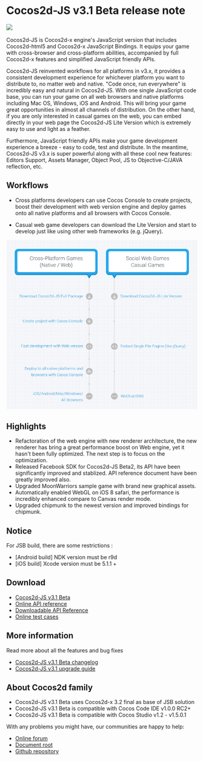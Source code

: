 # Cocos2d-JS v3.1 Beta release note

<img src="http://www.cocos2d-x.org/attachments/download/1508" height=180> 

Cocos2d-JS is Cocos2d-x engine's JavaScript version that includes Cocos2d-html5 and Cocos2d-x JavaScript Bindings. It equips your game with cross-browser and cross-platform abilities, accompanied by full Cocos2d-x features and simplified JavaScript friendly APIs.

Cocos2d-JS reinvented workflows for all platforms in v3.x, it provides a consistent development experience for whichever platform you want to distribute to, no matter web and native. "Code once, run everywhere" is incredibly easy and natural in Cocos2d-JS. With one single JavaScript code base, you can run your game on all web browsers and native platforms including Mac OS, Windows, iOS and Android. This will bring your game great opportunities in almost all channels of distribution. On the other hand, if you are only interested in casual games on the web, you can embed directly in your web page the Cocos2d-JS Lite Version which is extremely easy to use and light as a feather.

Furthermore, JavaScript friendly APIs make your game development experience a breeze - easy to code, test and distribute. In the meantime, Cocos2d-JS v3.x is super powerful along with all these cool new features: Editors Support, Assets Manager, Object Pool, JS to Objective-C/JAVA reflection, etc.

## Workflows

- Cross platforms developers can use Cocos Console to create projects, boost their development with web version engine and deploy games onto all native platforms and all browsers with Cocos Console.

- Casual web game developers can download the Lite Version and start to develop just like using other web frameworks (e.g. jQuery).

![](workflows.jpg)

## Highlights

* Refactoration of the web engine with new renderer architecture, the new renderer has bring a great performance boost on Web engine, yet it hasn't been fully optimized. The next step is to focus on the optimization.
* Released Facebook SDK for Cocos2d-JS Beta2, its API have been significantly improved and stablized. API reference document have been greatly improved also.
* Upgraded MoonWarriors sample game with brand new graphical assets.
* Automatically enabled WebGL on iOS 8 safari, the performance is incredibly enhanced compare to Canvas render mode.
* Upgraded chipmunk to the newest version and improved bindings for chipmunk.

## Notice

For JSB build, there are some restrictions :

- [Android build] NDK version must be r9d
- [iOS build] Xcode version must be 5.1.1 +

## Download

- [Cocos2d-JS v3.1 Beta](http://www.cocos2d-x.org/filedown/cocos2d-js-v3.1-beta.zip)
- [Online API reference](http://www.cocos2d-x.org/reference/html5-js/V3.0/index.html)
- [Downloadable API Reference](http://www.cocos2d-x.org/filedown/Cocos2d-JS-v3.0-API.zip)
- [Online test cases](http://cocos2d-x.org/js-tests/)

## More information

Read more about all the features and bug fixes

- [Cocos2d-JS v3.1 Beta changelog](http://www.cocos2d-x.org/docs/manual/framework/html5/release-notes/v3.1b/changelog/en)
- [Cocos2d-JS v3.1 upgrade guide](http://www.cocos2d-x.org/docs/manual/framework/html5/release-notes/v3.0rc0/upgrade-guide/en)

## About Cocos2d family

- Cocos2d-JS v3.1 Beta uses Cocos2d-x 3.2 final as base of JSB solution
- Cocos2d-JS v3.1 Beta is compatible with Cocos Code IDE v1.0.0 RC2+
- Cocos2d-JS v3.1 Beta is compatible with Cocos Studio v1.2 - v1.5.0.1

With any problems you might have, our communities are happy to help:

- [Online forum](http://discuss.cocos2d-x.org/category/cocos2d-x/javascript)
- [Document root](http://cocos2d-x.org/docs/manual/framework/html5/en)
- [Github repository](https://github.com/cocos2d/cocos2d-js)